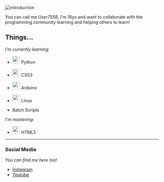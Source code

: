 ![introduction](https://user-images.githubusercontent.com/82788197/184974473-6d94c007-906e-4a32-bcb8-0a380665e1d6.gif)

You can call me _User7558_, I'm 16yo and want to collaborate with the programming community learning and helping others to learn!      


## Things...  

*I'm currently learning:*

* <img src="https://cdn.jsdelivr.net/gh/devicons/devicon/icons/python/python-original.svg" width="25"/> Python 

* <img src="https://cdn.jsdelivr.net/gh/devicons/devicon/icons/css3/css3-original.svg" width="25"/> CSS3

* <img src="https://cdn.jsdelivr.net/gh/devicons/devicon/icons/arduino/arduino-original.svg" width="25"/> Arduino

* <img src="https://cdn.jsdelivr.net/gh/devicons/devicon/icons/linux/linux-original.svg" width="25"/> Linux

* Batch Scripts  

    
*I'm mastering:*  

* <img src="https://cdn.jsdelivr.net/gh/devicons/devicon/icons/html5/html5-original.svg" width="25"/> HTML5
---

### Social Media
*You can find me here too!*

* [Instagram](https://www.instagram.com/jack.abobora/)
* [Youtube](https://www.youtube.com/channel/UCo8Pa-Rl6zGRckHjnnRKRCA)
